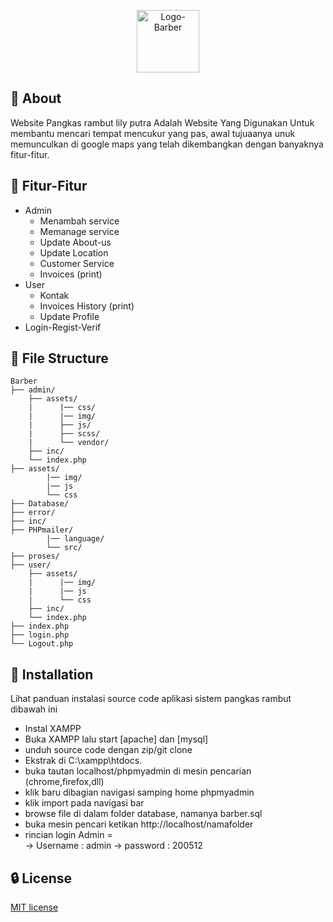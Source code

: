 <p align="center">
  <img src="https://github.com/Denngrh/Barber-ujikom/assets/112230212/83986cfc-2397-42fd-9626-06a9df793476" alt="Logo-Barber" style="width: 100px;">
</p>

##  :beginner: About
Website Pangkas rambut lily putra Adalah Website Yang Digunakan Untuk membantu mencari tempat mencukur yang pas, awal tujuaanya unuk memunculkan di google maps yang telah dikembangkan dengan banyaknya fitur-fitur.

## :ledger: Fitur-Fitur
- Admin
    - Menambah service
    - Memanage service
    - Update About-us
    - Update Location
    - Customer Service
    - Invoices (print)
- User
    - Kontak
    - Invoices History (print)
    - Update Profile
- Login-Regist-Verif

##  :file_folder: File Structure
```
Barber
├── admin/
    ├── assets/
    |      |── css/
    |      |── img/
    |      ├── js/
    |      ├── scss/ 
    |      └── vendor/
    ├── inc/     
    └── index.php 
├── assets/
        |── img/
        |── js
        └── css
├── Database/
├── error/
├── inc/
├── PHPmailer/
        |── language/
        └── src/
├── proses/
├── user/
    ├── assets/
    |      |── img/
    |      |── js 
    |      └── css
    ├── inc/     
    └── index.php 
├── index.php
├── login.php
└── Logout.php
```
## :electric_plug: Installation
Lihat panduan instalasi source code aplikasi sistem pangkas rambut dibawah ini

- Instal XAMPP
- Buka XAMPP lalu start [apache] dan [mysql]
- unduh source code dengan zip/git clone
- Ekstrak di C:\xampp\htdocs.
- buka tautan localhost/phpmyadmin di mesin pencarian (chrome,firefox,dll)
- klik baru dibagian navigasi samping home phpmyadmin
- klik import pada navigasi bar
- browse file di dalam folder database, namanya barber.sql
- buka mesin pencari ketikan http://localhost/namafolder
- rincian login Admin = <br>
 -> Username : admin 
  -> password : 200512
		
##  :lock: License
[MIT license](https://opensource.org/licenses/MIT)
